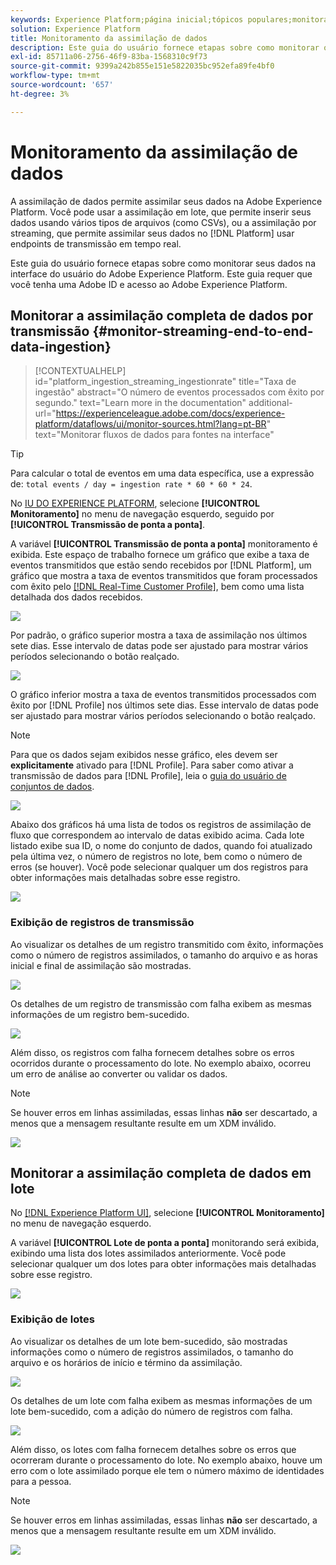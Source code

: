 ```yaml
---
keywords: Experience Platform;página inicial;tópicos populares;monitoramento;monitor;fluxos de dados;assimilação de monitor;assimilação de dados;assimilação de dados;exibir registros;exibir lotes;
solution: Experience Platform
title: Monitoramento da assimilação de dados
description: Este guia do usuário fornece etapas sobre como monitorar os dados na interface do usuário do Adobe Experience Platform. Este guia requer que você tenha uma Adobe ID e acesso ao Adobe Experience Platform.
exl-id: 85711a06-2756-46f9-83ba-1568310c9f73
source-git-commit: 9399a242b855e151e5822035bc952efa89fe4bf0
workflow-type: tm+mt
source-wordcount: '657'
ht-degree: 3%

---
```


# Monitoramento da assimilação de dados

A assimilação de dados permite assimilar seus dados na Adobe Experience Platform. Você pode usar a assimilação em lote, que permite inserir seus dados usando vários tipos de arquivos (como CSVs), ou a assimilação por streaming, que permite assimilar seus dados no [!DNL Platform] usar endpoints de transmissão em tempo real.

Este guia do usuário fornece etapas sobre como monitorar seus dados na interface do usuário do Adobe Experience Platform. Este guia requer que você tenha uma Adobe ID e acesso ao Adobe Experience Platform.

## Monitorar a assimilação completa de dados por transmissão {#monitor-streaming-end-to-end-data-ingestion}

>[!CONTEXTUALHELP]
>id="platform_ingestion_streaming_ingestionrate"
>title="Taxa de ingestão"
>abstract="O número de eventos processados com êxito por segundo."
>text="Learn more in the documentation"
>additional-url="https://experienceleague.adobe.com/docs/experience-platform/dataflows/ui/monitor-sources.html?lang=pt-BR" text="Monitorar fluxos de dados para fontes na interface"

>[!TIP]
>
>Para calcular o total de eventos em uma data específica, use a expressão de: `total events / day = ingestion rate * 60 * 60 * 24`.

No [IU DO EXPERIENCE PLATFORM](https://platform.adobe.com), selecione **[!UICONTROL Monitoramento]** no menu de navegação esquerdo, seguido por **[!UICONTROL Transmissão de ponta a ponta]**.

A variável **[!UICONTROL Transmissão de ponta a ponta]** monitoramento é exibida. Este espaço de trabalho fornece um gráfico que exibe a taxa de eventos transmitidos que estão sendo recebidos por [!DNL Platform], um gráfico que mostra a taxa de eventos transmitidos que foram processados com êxito pelo [[!DNL Real-Time Customer Profile]](../../profile/home.md), bem como uma lista detalhada dos dados recebidos.

![](../images/quality/monitor-data-flows/list-streams.png)

Por padrão, o gráfico superior mostra a taxa de assimilação nos últimos sete dias. Esse intervalo de datas pode ser ajustado para mostrar vários períodos selecionando o botão realçado.

![](../images/quality/monitor-data-flows/events-received.png)

O gráfico inferior mostra a taxa de eventos transmitidos processados com êxito por [!DNL Profile] nos últimos sete dias. Esse intervalo de datas pode ser ajustado para mostrar vários períodos selecionando o botão realçado.

>[!NOTE]
>
>Para que os dados sejam exibidos nesse gráfico, eles devem ser **explicitamente** ativado para [!DNL Profile]. Para saber como ativar a transmissão de dados para [!DNL Profile], leia o [guia do usuário de conjuntos de dados](../../catalog/datasets/user-guide.md#enable-a-dataset-for-real-time-customer-profile).

![](../images/quality/monitor-data-flows/ingested-by-profile.png)

Abaixo dos gráficos há uma lista de todos os registros de assimilação de fluxo que correspondem ao intervalo de datas exibido acima. Cada lote listado exibe sua ID, o nome do conjunto de dados, quando foi atualizado pela última vez, o número de registros no lote, bem como o número de erros (se houver). Você pode selecionar qualquer um dos registros para obter informações mais detalhadas sobre esse registro.

![](../images/quality/monitor-data-flows/streams.png)

### Exibição de registros de transmissão

Ao visualizar os detalhes de um registro transmitido com êxito, informações como o número de registros assimilados, o tamanho do arquivo e as horas inicial e final de assimilação são mostradas.

![](../images/quality/monitor-data-flows/successful-streaming.png)

Os detalhes de um registro de transmissão com falha exibem as mesmas informações de um registro bem-sucedido.

![](../images/quality/monitor-data-flows/failed-batch.png)

Além disso, os registros com falha fornecem detalhes sobre os erros ocorridos durante o processamento do lote. No exemplo abaixo, ocorreu um erro de análise ao converter ou validar os dados.

>[!NOTE]
>
>Se houver erros em linhas assimiladas, essas linhas **não** ser descartado, a menos que a mensagem resultante resulte em um XDM inválido.

![](../images/quality/monitor-data-flows/failed-batch-error.png)

## Monitorar a assimilação completa de dados em lote

No [[!DNL Experience Platform UI]](https://platform.adobe.com), selecione **[!UICONTROL Monitoramento]** no menu de navegação esquerdo.

A variável **[!UICONTROL Lote de ponta a ponta]** monitorando será exibida, exibindo uma lista dos lotes assimilados anteriormente. Você pode selecionar qualquer um dos lotes para obter informações mais detalhadas sobre esse registro.

![](../images/quality/monitor-data-flows/batch-monitoring.png)

### Exibição de lotes

Ao visualizar os detalhes de um lote bem-sucedido, são mostradas informações como o número de registros assimilados, o tamanho do arquivo e os horários de início e término da assimilação.

![](../images/quality/monitor-data-flows/successful-batch.png)

Os detalhes de um lote com falha exibem as mesmas informações de um lote bem-sucedido, com a adição do número de registros com falha.

![](../images/quality/monitor-data-flows/failed-batch.png)

Além disso, os lotes com falha fornecem detalhes sobre os erros que ocorreram durante o processamento do lote. No exemplo abaixo, houve um erro com o lote assimilado porque ele tem o número máximo de identidades para a pessoa.

>[!NOTE]
>
>Se houver erros em linhas assimiladas, essas linhas **não** ser descartado, a menos que a mensagem resultante resulte em um XDM inválido.

![](../images/quality/monitor-data-flows/failed-streaming-error.png)
